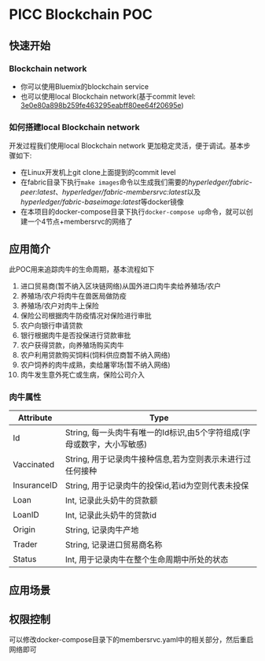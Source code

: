 # PICC Blockchain POC

## 快速开始
### Blockchain network
- 你可以使用Bluemix的blockchain service
- 也可以使用local Blockchain network(基于commit level: [3e0e80a898b259fe463295eabff80ee64f20695e](https://github.com/hyperledger-archives/fabric/commit/3e0e80a898b259fe463295eabff80ee64f20695e))

### 如何搭建local Blockchain network
开发过程我们使用local Blockchain network 更加稳定灵活，便于调试。基本步骤如下:
- 在Linux开发机上git clone上面提到的commit level
- 在fabric目录下执行`make images`命令以生成我们需要的*hyperledger/fabric-peer:latest*、*hyperledger/fabric-membersrvc:latest*以及*hyperledger/fabric-baseimage:latest*等docker镜像
- 在本项目的docker-compose目录下执行`docker-compose up`命令，就可以创建一个4节点+membersrvc的网络了

## 应用简介
此POC用来追踪肉牛的生命周期，基本流程如下
  
1. 进口贸易商(暂不纳入区块链网络)从国外进口肉牛卖给养殖场/农户
2. 养殖场/农户将肉牛在兽医局做防疫
3. 养殖场/农户对肉牛上保险
4. 保险公司根据肉牛防疫情况对保险进行审批
5. 农户向银行申请贷款
6. 银行根据肉牛是否投保进行贷款审批
7. 农户获得贷款，向养殖场购买肉牛
8. 农户利用贷款购买饲料(饲料供应商暂不纳入网络)
  1. 农户饲养的肉牛成熟，卖给屠宰场(暂不纳入网络)
  2. 肉牛发生意外死亡或生病，保险公司介入

### 肉牛属性
| Attribute       | Type                                                                                                  |
| --------------- | ----------------------------------------------------------------------------------------------------- |
| Id              | String, 每一头肉牛有唯一的Id标识,由5个字符组成(字母或数字，大小写敏感)                                        |
| Vaccinated      | String, 用于记录肉牛接种信息,若为空则表示未进行过任何接种                                                   |
| InsuranceID     | String, 用于记录肉牛的投保id,若id为空则代表未投保                                                         |
| Loan            | Int, 记录此头奶牛的贷款额                                                                                |
| LoanID          | Int, 记录此头奶牛的贷款id                                                                                |
| Origin          | String, 记录肉牛产地                                                                                   |
| Trader          | String, 记录进口贸易商名称                                                                              |
| Status          | Int, 用于记录肉牛在整个生命周期中所处的状态                                                                |

## 应用场景

## 权限控制
可以修改docker-compose目录下的membersrvc.yaml中的相关部分，然后重启网络即可
